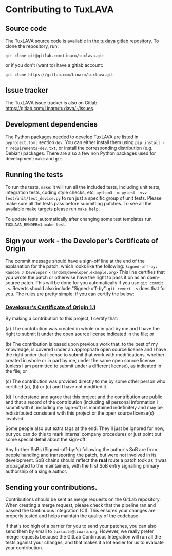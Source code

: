 # Contributing to TuxLAVA

## Source code

The TuxLAVA source code is available in the
[tuxlava gitlab repository](https://gitlab.com/Linaro/tuxlava). To clone the
repository, run:

```console
git clone git@gitlab.com:Linaro/tuxlava.git
```

or if you don't (want to) have a gitlab account:

```console
git clone https://gitlab.com/Linaro/tuxlava.git
```

## Issue tracker

The TuxLAVA issue tracker is also on Gitlab:
<https://gitlab.com/Linaro/tuxlava/-/issues>.

## Development dependencies

The Python packages needed to develop TuxLAVA are listed in `pyproject.toml`
section `dev`. You can either install them using `pip install -r
requirements-dev.txt`, or install the corresponding distribution (e.g. Debian)
packages. There are also a few non Python packages used for development: `make`
and `git`.

## Running the tests

To run the tests, `make`: it will run all the included tests, including unit
tests, integration tests, coding style checks, etc.  `python3 -m pytest -vvv
test/unit/test_device.py` to run just a specific group of unit tests.  Please
make sure all the tests pass before submitting patches.  To see all the
available make targets please run `make help`.


To update tests automatically after changing some test templates run
`TUXLAVA_RENDER=1 make test`.

## Sign your work - the Developer's Certificate of Origin

The commit message should have a sign-off line at the end of the explanation
for the patch, which looks like the following:
`Signed-off-by: Random J Developer <random@developer.example.org>`
This line certifies that you wrote the patch or otherwise have the right to
pass it on as an open-source patch.  This will be done for you automatically if
you use ``git commit -s``.  Reverts should also include "Signed-off-by". ``git
revert -s`` does that for you. The rules are pretty simple: if you can certify
the below:

### [Developer's Certificate of Origin 1.1](https://developercertificate.org/)

By making a contribution to this project, I certify that:

(a) The contribution was created in whole or in part by me and I
    have the right to submit it under the open source license
    indicated in the file; or

(b) The contribution is based upon previous work that, to the best
    of my knowledge, is covered under an appropriate open source
    license and I have the right under that license to submit that
    work with modifications, whether created in whole or in part
    by me, under the same open source license (unless I am
    permitted to submit under a different license), as indicated
    in the file; or

(c) The contribution was provided directly to me by some other
    person who certified (a), (b) or (c) and I have not modified
    it.

(d) I understand and agree that this project and the contribution
    are public and that a record of the contribution (including all
    personal information I submit with it, including my sign-off) is
    maintained indefinitely and may be redistributed consistent with
    this project or the open source license(s) involved.


Some people also put extra tags at the end.  They'll just be ignored for
now, but you can do this to mark internal company procedures or just
point out some special detail about the sign-off.

Any further SoBs (Signed-off-by:'s) following the author's SoB are from
people handling and transporting the patch, but were not involved in its
development. SoB chains should reflect the **real** route a patch took
as it was propagated to the maintainers, with the first SoB entry signalling
primary authorship of a single author.

## Sending your contributions.

Contributions should be sent as merge requests on the GitLab repository. When
creating a merge request, please check that the pipeline ran and passed the
Continuous Integration (CI). This ensures your changes are properly tested and
helps maintain the quality of the codebase.

If that's too high of a barrier for you to send your patches, you can also send
them by email to `tuxsuite@linaro.org`. However, we really prefer merge requests
because the GitLab Continuous Integration will run all the tests against your
changes, and that makes it a lot easier for us to evaluate your contribution.
